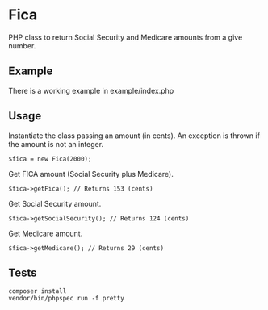# Fica

PHP class to return Social Security and Medicare amounts from a give number.

## Example
There is a working example in example/index.php

## Usage

Instantiate the class passing an amount (in cents). An exception is thrown if the amount is not an integer.

	$fica = new Fica(2000);

Get FICA amount (Social Security plus Medicare).

	$fica->getFica(); // Returns 153 (cents)

Get Social Security amount.

	$fica->getSocialSecurity(); // Returns 124 (cents)

Get Medicare amount.

	$fica->getMedicare(); // Returns 29 (cents)

## Tests
	composer install
	vendor/bin/phpspec run -f pretty